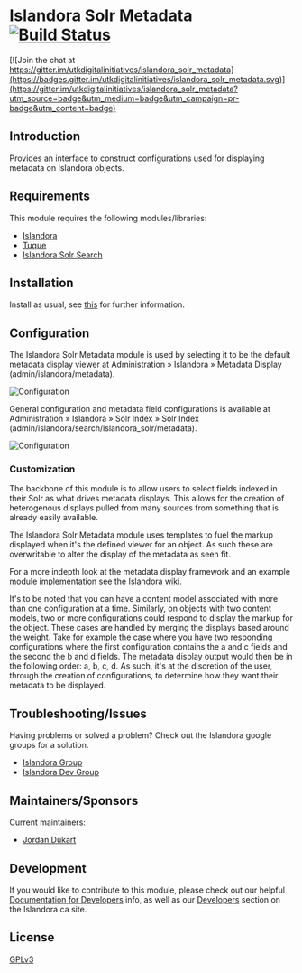 # Islandora Solr Metadata [![Build Status](https://travis-ci.org/Islandora/islandora_solr_metadata.png?branch=7.x)](https://travis-ci.org/Islandora/islandora_solr_metadata)

[![Join the chat at https://gitter.im/utkdigitalinitiatives/islandora_solr_metadata](https://badges.gitter.im/utkdigitalinitiatives/islandora_solr_metadata.svg)](https://gitter.im/utkdigitalinitiatives/islandora_solr_metadata?utm_source=badge&utm_medium=badge&utm_campaign=pr-badge&utm_content=badge)

## Introduction

Provides an interface to construct configurations used for displaying metadata on Islandora objects.

## Requirements

This module requires the following modules/libraries:

* [Islandora](https://github.com/islandora/islandora)
* [Tuque](https://github.com/islandora/tuque)
* [Islandora Solr Search](http://github.com/Islandora/islandora_solr_search)

## Installation

Install as usual, see [this](https://drupal.org/documentation/install/modules-themes/modules-7) for further information.

## Configuration

The Islandora Solr Metadata module is used by selecting it to be the default metadata display viewer at Administration » Islandora » Metadata Display (admin/islandora/metadata).

![Configuration](https://camo.githubusercontent.com/f5a44185e2c1e7f81e0f76d10a885640e2281479/687474703a2f2f692e696d6775722e636f6d2f6661356f3566582e706e67)

General configuration and metadata field configurations is available at Administration » Islandora » Solr Index » Solr Index (admin/islandora/search/islandora_solr/metadata).

![Configuration](https://camo.githubusercontent.com/ae1155798564091ff4623aebe039ef962f8ce9ff/687474703a2f2f692e696d6775722e636f6d2f724b65764e4c632e706e67)

### Customization

The backbone of this module is to allow users to select fields indexed in their Solr as what drives metadata displays. This allows for the creation of heterogenous displays pulled from many sources from something that is already easily available.

The Islandora Solr Metadata module uses templates to fuel the markup displayed when it's the defined viewer for an object. As such these are overwritable to alter the display of the metadata as seen fit.

For a more indepth look at the metadata display framework and an example module implementation see the [Islandora wiki](http://github.com/Islandora/islandora/wiki/Metadata-Display-Viewers).

It's to be noted that you can have a content model associated with more than one configuration at a time. Similarly, on objects with two content models, two or more configurations could respond to display the markup for the object. These cases are handled by merging the displays based around the weight. Take for example the case where you have two responding configurations where the first configuration contains the a and c fields and the second the b and d fields. The metadata display output would then be in the following order: a, b, c, d. As such, it's at the discretion of the user, through the creation of configurations, to determine how they want their metadata to be displayed.

## Troubleshooting/Issues

Having problems or solved a problem? Check out the Islandora google groups for a solution.

* [Islandora Group](https://groups.google.com/forum/?hl=en&fromgroups#!forum/islandora)
* [Islandora Dev Group](https://groups.google.com/forum/?hl=en&fromgroups#!forum/islandora-dev)

## Maintainers/Sponsors

Current maintainers:

* [Jordan Dukart](https://github.com/jordandukart)

## Development

If you would like to contribute to this module, please check out our helpful [Documentation for Developers](https://github.com/Islandora/islandora/wiki#wiki-documentation-for-developers) info, as well as our [Developers](http://islandora.ca/developers) section on the Islandora.ca site.

## License

[GPLv3](http://www.gnu.org/licenses/gpl-3.0.txt)
